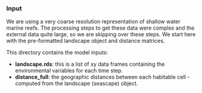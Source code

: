 ### Input

We are using a very coarse resolution representation of shallow water marine reefs. The processing steps to get these data were complex and the external data quite large, so we are skipping over these steps. We start here with the pre-formatted landscape object and distance matrices.

This directory contains the model inputs:

- **landscape.rds**: this is a list of xy data frames containing the environmental variables for each time step.
- **distance_full**: the geographic distances between each habitable cell - computed from the landscape (seascape) object.
